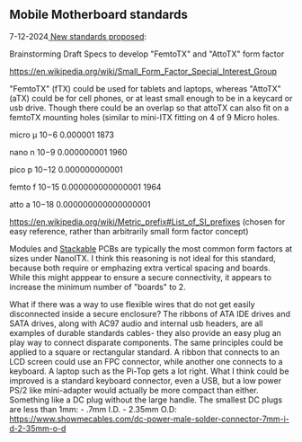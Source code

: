 Mobile Motherboard standards
-

7-12-2024[ New standards proposed](https://hackaday.io/project/177716/details/
):

Brainstorming Draft Specs to develop "FemtoTX" and "AttoTX" form factor

https://en.wikipedia.org/wiki/Small_Form_Factor_Special_Interest_Group

"FemtoTX" (fTX) could be used for tablets and laptops, whereas "AttoTX" (aTX) could be for cell phones, or at least small enough to be in a keycard or usb drive. Though there could be an overlap so that attoTX can also fit on a femtoTX mounting holes (similar to mini-ITX fitting on 4 of 9 Micro holes.

micro	μ	10−6	0.000001	1873

nano	n	10−9	0.000000001	1960

pico	p	10−12	0.000000000001

femto	f	10−15	0.000000000000001	1964

atto	a	10−18	0.000000000000000001

https://en.wikipedia.org/wiki/Metric_prefix#List_of_SI_prefixes (chosen for easy reference, rather than arbitrarily small form factor concept)

Modules and [Stackable](https://archive.ph/20130127190655/http://www.linuxfordevices.com/c/a/News/SUMIT-aims-to-unify-SBC-expansion/) PCBs are typically the most common form factors at sizes under NanoITX. I think this reasoning is not ideal for this standard, because both require or emphazing extra vertical spacing and boards. While this might apppear to ensure a secure connectivity, it appears to increase the minimum number of "boards" to 2.

What if there was a way to use flexible wires that do not get easily disconnected inside a secure enclosure? The ribbons of ATA IDE drives and SATA drives, along with AC97 audio and internal usb headers, are all examples of durable standards cables- they also provide an easy plug an play way to connect disparate components. The same principles could be applied to a square or rectangular standard. A ribbon that connects to an LCD screen could use an FPC connector, while another one connects to a keyboard. A laptop such as the Pi-Top gets a lot right. What I think could be improved is a standard keyboard connector, even a USB, but a low power PS/2 like mini-adapter would actually be more compact than either. Something like a DC plug without the large handle. The smallest DC plugs are less than 1mm:  - .7mm I.D. - 2.35mm O.D: https://www.showmecables.com/dc-power-male-solder-connector-7mm-i-d-2-35mm-o-d
